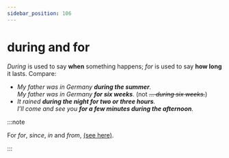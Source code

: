 ```yaml
---
sidebar_position: 106
---
```


# during and for

*During* is used to say **when** something happens; *for* is used to say **how long** it lasts. Compare:

- *My father was in Germany **during the summer**.*  
  *My father was in Germany **for six weeks**.* (not *~~… during six weeks.~~*)
- *It rained **during the night for two or three hours**.*  
  *I’ll come and see you **for a few minutes during the afternoon**.*

:::note

For *for*, *since*, *in* and *from*, [(see here)](./for-since-in-and-from-time).

:::
